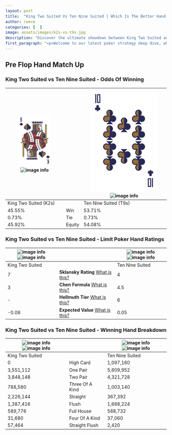 ```yaml
---
layout: post
title:  "King Two Suited Vs Ten Nine Suited | Which Is The Better Hand In Poker? A Complete Guide"
author: reece
categories: [  ]
image: assets/images/k2s-vs-t9s.jpg
description: "Discover the ultimate showdown between King Two Suited and Ten Nine Suited in poker! Uncover the odds, strategies, and scenarios where one hand triumphs over the other. Get ready to up your poker game with this thrilling analysis."
first_paragraph: "<p>Welcome to our latest poker strategy deep dive, where we're pitting two distinct hands against each other in a high-stakes showdown: King Two Suited vs Ten Nine Suited.</p><p>In the dynamic world of poker, every decision counts, and knowing which hand holds the upper hand is key to your success at the table.</p><p>In this article, we'll dissect these two hands, explore the scenarios where one dominates the other, and equip you with the knowledge to make strategic choices that can tip the odds in your favor.</p><p>Get ready to unravel the intriguing dynamics of these poker hands and elevate your game to new heights.</p>"
---
```




[comment]: # (sp0)

## Pre Flop Hand Match Up

<div class="table hand-ratings" markdown="1"> 



### King Two Suited vs Ten Nine Suited - Odds Of Winning


    
| ![image info](assets/images/hand1/k.png) ![image info](assets/images/hand1/2s.png) |  | ![image info](assets/images/hand2/t.png) ![image info](assets/images/hand2/9s.png) |
| -------- | -------- | -------- |
| King Two Suited (K2s) |  | Ten Nine Suited (T9s) |
| 45.55% | Win | 53.71% |
| 0.73% | Tie | 0.73% |
| 45.92% | Equity | 54.08% |




[comment]: # (sp1)



### King Two Suited vs Ten Nine Suited - Limit Poker Hand Ratings


    
| ![image info](https://www.riverpairs.com/assets/images/hand1/k.png) ![image info](https://www.riverpairs.com/assets/images/hand1/2s.png) |  | ![image info](https://www.riverpairs.com/assets/images/hand2/t.png) ![image info](https://www.riverpairs.com/assets/images/hand2/9s.png) |
| -------- | -------- | -------- |
| King Two Suited |  | Ten Nine Suited |
| 7 | **Sklansky Rating** [What is this?](/sklansky-rating-explained) | 4 |
| 3 | **Chen Formula** [What is this?](/chen-formula-explained) | 4.5 |
| - | **Hellmuth Tier** [What is this?](/Hellmuth-tier-explained) | 6 |
| -0.08 | **Expected Value** [What is this?](/expected-value-explained) | 0.05 |




[comment]: # (sp2)



### King Two Suited vs Ten Nine Suited - Winning Hand Breakdown


    
| ![image info](https://www.riverpairs.com/assets/images/hand1/k.png) ![image info](https://www.riverpairs.com/assets/images/hand1/2s.png) |  | ![image info](https://www.riverpairs.com/assets/images/hand2/t.png) ![image info](https://www.riverpairs.com/assets/images/hand2/9s.png) |
| -------- | -------- | -------- |
| King Two Suited |  | Ten Nine Suited |
| 0 | High Card | 1,097,160 |
| 3,551,112 | One Pair | 5,609,952 |
| 3,848,148 | Two Pair | 4,321,728 |
| 788,580 | Three Of A Kind | 1,003,140 |
| 2,226,144 | Straight | 367,392 |
| 1,387,416 | Flush | 1,688,224 |
| 589,776 | Full House | 588,732 |
| 31,680 | Four Of A Kind | 37,060 |
| 57,464 | Straight Flush | 2,420 |




[comment]: # (sp3)



</div>

[comment]: # (sp4)



[comment]: # (sp5)

